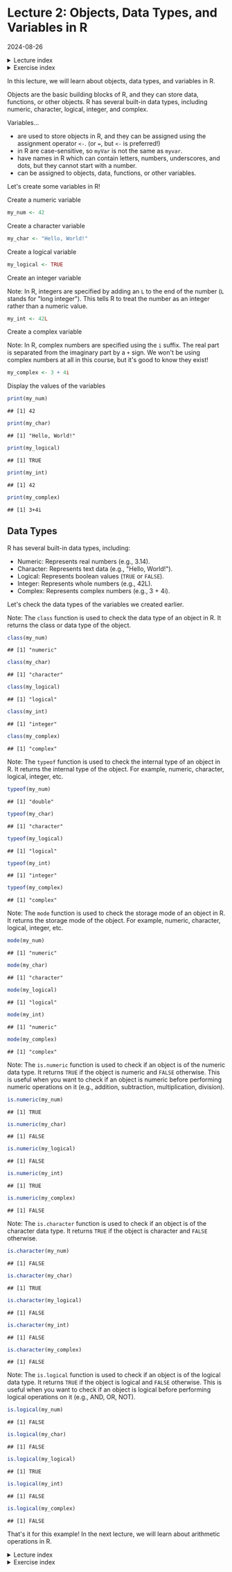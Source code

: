 # Lecture 2: Objects, Data Types, and Variables in R
2024-08-26

<!--html_preserve--><details>
  <summary>Lecture index</summary>

- [Lecture 1: Introduction to R](/lectures/lecture_01/lecture_01.md)
- [Lecture 2: Objects, Data Types, and Variables in R](/lectures/lecture_02/lecture_02.md)
- [Lecture 3: Arithmetic Operations in R](/lectures/lecture_03/lecture_03.md)
- [Lecture 4: Comparison and Logical Operators in R](/lectures/lecture_04/lecture_04.md)
- [Lecture 5: Vectors in R](/lectures/lecture_05/lecture_05.md)
- [Lecture 6: List in R](/lectures/lecture_06/lecture_06.md)
- [Lecture 7: Matrices in R](/lectures/lecture_07/lecture_07.md)
- [Lecture 8: Data Frames in R](/lectures/lecture_08/lecture_08.md)
- [Lecture 9: Functions in R](/lectures/lecture_09/lecture_09.md)
- [Lecture 10: Indexing using Logical Vectors in R](/lectures/lecture_10/lecture_10.md)
- [Lecture 11: Factors in R](/lectures/lecture_11/lecture_11.md)
- [Lecture 12: Control Structures in R](/lectures/lecture_12/lecture_12.md)
- [Lecture 13: A real-world example of using R for data analysis](/lectures/lecture_13/lecture_13.md)

</details><!--/html_preserve--><!--html_preserve--><details>
  <summary>Exercise index</summary>

  - [Exercise 1: Introduction to R](/exercises/exercise_01/exercise_01.md)
  - [Exercise 1 Solutions: Introduction to R](/exercises/exercise_01/exercise_01_solutions.md)
  - [Exercise 2: Objects, Data Types, and Variables in R](/exercises/exercise_02/exercise_02.md)
  - [Exercise 2 Solutions: Objects, Data Types, and Variables in R](/exercises/exercise_02/exercise_02_solutions.md)
  - [Exercise 3: Arithmetic Operations in R](/exercises/exercise_03/exercise_03.md)
  - [Exercise 3 Solutions: Arithmetic Operations in R](/exercises/exercise_03/exercise_03_solutions.md)
  - [Exercise 4: Comparison and Logical Operators in R](/exercises/exercise_04/exercise_04.md)
  - [Exercise 4 Solutions: Comparison and Logical Operators in R](/exercises/exercise_04/exercise_04_solutions.md)
  - [Exercise 5: Vectors in R](/exercises/exercise_05/exercise_05.md)
  - [Exercise 5 Solutions: Vectors in R](/exercises/exercise_05/exercise_05_solutions.md)
  - [Exercise 6: List in R](/exercises/exercise_06/exercise_06.md)
  - [Exercise 6 Solutions: List in R](/exercises/exercise_06/exercise_06_solutions.md)
  - [Exercise 7: Matrices in R](/exercises/exercise_07/exercise_07.md)
  - [Exercise 7 Solutions: Matrices in R](/exercises/exercise_07/exercise_07_solutions.md)
  - [Exercise 8: Data Frames in R](/exercises/exercise_08/exercise_08.md)
  - [Exercise 8 Solutions: Data Frames in R](/exercises/exercise_08/exercise_08_solutions.md)
  - [Exercise 9: Functions in R](/exercises/exercise_09/exercise_09.md)
  - [Exercise 9 Solutions: Functions in R](/exercises/exercise_09/exercise_09_solutions.md)
  - [Exercise 10: Indexing using Logical Vectors in R](/exercises/exercise_10/exercise_10.md)
  - [Exercise 10 Solutions: Indexing using Logical Vectors in R](/exercises/exercise_10/exercise_10_solutions.md)
  - [Exercise 11: Factors in R](/exercises/exercise_11/exercise_11.md)
  - [Exercise 11 Solutions: Factors in R](/exercises/exercise_11/exercise_11_solutions.md)
  - [Exercise 12: Control Structures in R](/exercises/exercise_12/exercise_12.md)
  - [Exercise 12 Solutions: Control Structures in R](/exercises/exercise_12/exercise_12_solutions.md)
  - [Exercise 13: A real-world example of using R for data analysis](/exercises/exercise_13/exercise_13.md)
  - [Exercise 13 Solutions: A real-world example of using R for data
  analysis](/exercises/exercise_13/exercise_13_solutions.md)

</details><!--/html_preserve-->


In this lecture, we will learn about objects, data types, and variables in R.

Objects are the basic building blocks of R, and they can store data,
functions, or other objects. R has several built-in data types, including
numeric, character, logical, integer, and complex.

Variables...

- are used to store objects in R, and they can be assigned using the
  assignment operator `<-`. (or `=`, but `<-` is preferred!)
- in R are case-sensitive, so `myVar` is not the same as `myvar`.
- have names in R which can contain letters, numbers, underscores, and dots,
  but they cannot start with a number.
- can be assigned to objects, data, functions, or other variables.

Let's create some variables in R!

Create a numeric variable


``` r
my_num <- 42
```

Create a character variable


``` r
my_char <- "Hello, World!"
```

Create a logical variable


``` r
my_logical <- TRUE
```

Create an integer variable

Note: In R, integers are specified by adding an `L` to the end of the number
(`L` stands for "long integer"). This tells R to treat the number as an
integer rather than a numeric value.


``` r
my_int <- 42L
```

Create a complex variable

Note: In R, complex numbers are specified using the `i` suffix. The real part
is separated from the imaginary part by a `+` sign. We won't be using complex
numbers at all in this course, but it's good to know they exist!


``` r
my_complex <- 3 + 4i
```

Display the values of the variables


``` r
print(my_num)
```

```
## [1] 42
```

``` r
print(my_char)
```

```
## [1] "Hello, World!"
```

``` r
print(my_logical)
```

```
## [1] TRUE
```

``` r
print(my_int)
```

```
## [1] 42
```

``` r
print(my_complex)
```

```
## [1] 3+4i
```

## Data Types

R has several built-in data types, including:

- Numeric: Represents real numbers (e.g., 3.14).
- Character: Represents text data (e.g., "Hello, World!").
- Logical: Represents boolean values (`TRUE` or `FALSE`).
- Integer: Represents whole numbers (e.g., 42L).
- Complex: Represents complex numbers (e.g., 3 + 4i).

Let's check the data types of the variables we created earlier.

Note: The `class` function is used to check the data type of an object in R.
It returns the class or data type of the object.


``` r
class(my_num)
```

```
## [1] "numeric"
```

``` r
class(my_char)
```

```
## [1] "character"
```

``` r
class(my_logical)
```

```
## [1] "logical"
```

``` r
class(my_int)
```

```
## [1] "integer"
```

``` r
class(my_complex)
```

```
## [1] "complex"
```

Note: The `typeof` function is used to check the internal type of an object
in R. It returns the internal type of the object. For example, numeric,
character, logical, integer, etc.


``` r
typeof(my_num)
```

```
## [1] "double"
```

``` r
typeof(my_char)
```

```
## [1] "character"
```

``` r
typeof(my_logical)
```

```
## [1] "logical"
```

``` r
typeof(my_int)
```

```
## [1] "integer"
```

``` r
typeof(my_complex)
```

```
## [1] "complex"
```

Note: The `mode` function is used to check the storage mode of an object in
R. It returns the storage mode of the object. For example, numeric,
character, logical, integer, etc.


``` r
mode(my_num)
```

```
## [1] "numeric"
```

``` r
mode(my_char)
```

```
## [1] "character"
```

``` r
mode(my_logical)
```

```
## [1] "logical"
```

``` r
mode(my_int)
```

```
## [1] "numeric"
```

``` r
mode(my_complex)
```

```
## [1] "complex"
```

Note: The `is.numeric` function is used to check if an object is of the
numeric data type. It returns `TRUE` if the object is numeric and `FALSE`
otherwise. This is useful when you want to check if an object is numeric
before performing numeric operations on it (e.g., addition, subtraction,
multiplication, division).


``` r
is.numeric(my_num)
```

```
## [1] TRUE
```

``` r
is.numeric(my_char)
```

```
## [1] FALSE
```

``` r
is.numeric(my_logical)
```

```
## [1] FALSE
```

``` r
is.numeric(my_int)
```

```
## [1] TRUE
```

``` r
is.numeric(my_complex)
```

```
## [1] FALSE
```

Note: The `is.character` function is used to check if an object is of the
character data type. It returns `TRUE` if the object is character and `FALSE`
otherwise.


``` r
is.character(my_num)
```

```
## [1] FALSE
```

``` r
is.character(my_char)
```

```
## [1] TRUE
```

``` r
is.character(my_logical)
```

```
## [1] FALSE
```

``` r
is.character(my_int)
```

```
## [1] FALSE
```

``` r
is.character(my_complex)
```

```
## [1] FALSE
```

Note: The `is.logical` function is used to check if an object is of the
logical data type. It returns `TRUE` if the object is logical and `FALSE`
otherwise. This is useful when you want to check if an object is logical
before performing logical operations on it (e.g., AND, OR, NOT).


``` r
is.logical(my_num)
```

```
## [1] FALSE
```

``` r
is.logical(my_char)
```

```
## [1] FALSE
```

``` r
is.logical(my_logical)
```

```
## [1] TRUE
```

``` r
is.logical(my_int)
```

```
## [1] FALSE
```

``` r
is.logical(my_complex)
```

```
## [1] FALSE
```

That's it for this example! In the next lecture, we will learn about
arithmetic operations in R.


<!--html_preserve--><details>
  <summary>Lecture index</summary>

- [Lecture 1: Introduction to R](/lectures/lecture_01/lecture_01.md)
- [Lecture 2: Objects, Data Types, and Variables in R](/lectures/lecture_02/lecture_02.md)
- [Lecture 3: Arithmetic Operations in R](/lectures/lecture_03/lecture_03.md)
- [Lecture 4: Comparison and Logical Operators in R](/lectures/lecture_04/lecture_04.md)
- [Lecture 5: Vectors in R](/lectures/lecture_05/lecture_05.md)
- [Lecture 6: List in R](/lectures/lecture_06/lecture_06.md)
- [Lecture 7: Matrices in R](/lectures/lecture_07/lecture_07.md)
- [Lecture 8: Data Frames in R](/lectures/lecture_08/lecture_08.md)
- [Lecture 9: Functions in R](/lectures/lecture_09/lecture_09.md)
- [Lecture 10: Indexing using Logical Vectors in R](/lectures/lecture_10/lecture_10.md)
- [Lecture 11: Factors in R](/lectures/lecture_11/lecture_11.md)
- [Lecture 12: Control Structures in R](/lectures/lecture_12/lecture_12.md)
- [Lecture 13: A real-world example of using R for data analysis](/lectures/lecture_13/lecture_13.md)

</details><!--/html_preserve--><!--html_preserve--><details>
  <summary>Exercise index</summary>

  - [Exercise 1: Introduction to R](/exercises/exercise_01/exercise_01.md)
  - [Exercise 1 Solutions: Introduction to R](/exercises/exercise_01/exercise_01_solutions.md)
  - [Exercise 2: Objects, Data Types, and Variables in R](/exercises/exercise_02/exercise_02.md)
  - [Exercise 2 Solutions: Objects, Data Types, and Variables in R](/exercises/exercise_02/exercise_02_solutions.md)
  - [Exercise 3: Arithmetic Operations in R](/exercises/exercise_03/exercise_03.md)
  - [Exercise 3 Solutions: Arithmetic Operations in R](/exercises/exercise_03/exercise_03_solutions.md)
  - [Exercise 4: Comparison and Logical Operators in R](/exercises/exercise_04/exercise_04.md)
  - [Exercise 4 Solutions: Comparison and Logical Operators in R](/exercises/exercise_04/exercise_04_solutions.md)
  - [Exercise 5: Vectors in R](/exercises/exercise_05/exercise_05.md)
  - [Exercise 5 Solutions: Vectors in R](/exercises/exercise_05/exercise_05_solutions.md)
  - [Exercise 6: List in R](/exercises/exercise_06/exercise_06.md)
  - [Exercise 6 Solutions: List in R](/exercises/exercise_06/exercise_06_solutions.md)
  - [Exercise 7: Matrices in R](/exercises/exercise_07/exercise_07.md)
  - [Exercise 7 Solutions: Matrices in R](/exercises/exercise_07/exercise_07_solutions.md)
  - [Exercise 8: Data Frames in R](/exercises/exercise_08/exercise_08.md)
  - [Exercise 8 Solutions: Data Frames in R](/exercises/exercise_08/exercise_08_solutions.md)
  - [Exercise 9: Functions in R](/exercises/exercise_09/exercise_09.md)
  - [Exercise 9 Solutions: Functions in R](/exercises/exercise_09/exercise_09_solutions.md)
  - [Exercise 10: Indexing using Logical Vectors in R](/exercises/exercise_10/exercise_10.md)
  - [Exercise 10 Solutions: Indexing using Logical Vectors in R](/exercises/exercise_10/exercise_10_solutions.md)
  - [Exercise 11: Factors in R](/exercises/exercise_11/exercise_11.md)
  - [Exercise 11 Solutions: Factors in R](/exercises/exercise_11/exercise_11_solutions.md)
  - [Exercise 12: Control Structures in R](/exercises/exercise_12/exercise_12.md)
  - [Exercise 12 Solutions: Control Structures in R](/exercises/exercise_12/exercise_12_solutions.md)
  - [Exercise 13: A real-world example of using R for data analysis](/exercises/exercise_13/exercise_13.md)
  - [Exercise 13 Solutions: A real-world example of using R for data
  analysis](/exercises/exercise_13/exercise_13_solutions.md)

</details><!--/html_preserve-->

